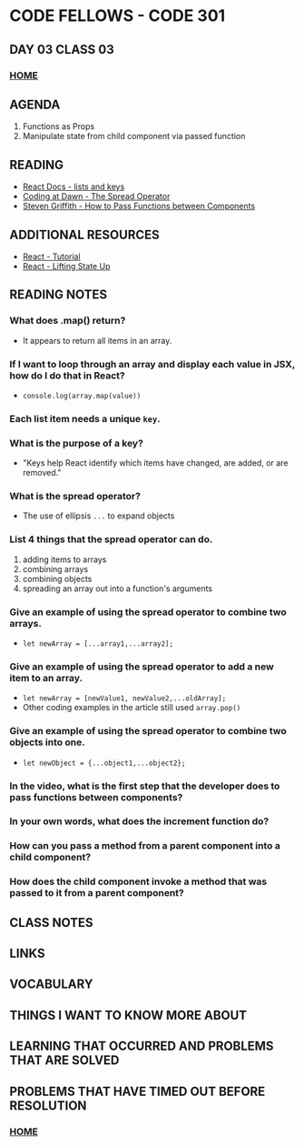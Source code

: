 # CODE FELLOWS - CODE 301

## DAY 03 CLASS 03

### [HOME](../README.md)

## AGENDA
1. Functions as Props
1. Manipulate state from child component via passed function

## READING

* [React Docs - lists and keys](https://reactjs.org/docs/lists-and-keys.html)
* [Coding at Dawn - The Spread Operator](https://medium.com/coding-at-dawn/how-to-use-the-spread-operator-in-javascript-b9e4a8b06fab)
* [Steven Griffith - How to Pass Functions between Components](https://www.youtube.com/watch?v=c05OL7XbwXU)

## ADDITIONAL RESOURCES

* [React - Tutorial](https://reactjs.org/tutorial/tutorial.html)
* [React - Lifting State Up](https://reactjs.org/docs/lifting-state-up.html)

## READING NOTES

### What does .map() return?
* It appears to return all items in an array.

### If I want to loop through an array and display each value in JSX, how do I do that in React?
* ```console.log(array.map(value))```

### Each list item needs a unique ```key```.

### What is the purpose of a key?
* "Keys help React identify which items have changed, are added, or are removed."

### What is the spread operator?  
* The use of ellipsis ```...``` to expand objects

### List 4 things that the spread operator can do.
1.  adding items to arrays
1.  combining arrays
1.  combining objects
1.  spreading an array out into a function's arguments

### Give an example of using the spread operator to combine two arrays.
* ```let newArray = [...array1,...array2];```

### Give an example of using the spread operator to add a new item to an array.
* ```let newArray = [newValue1, newValue2,...oldArray];```
* Other coding examples in the article still used ```array.pop()```

### Give an example of using the spread operator to combine two objects into one.
* ```let newObject = {...object1,...object2};```

### In the video, what is the first step that the developer does to pass functions between components?

### In your own words, what does the increment function do?

### How can you pass a method from a parent component into a child component?

### How does the child component invoke a method that was passed to it from a parent component?

## CLASS NOTES

## LINKS

## VOCABULARY

## THINGS I WANT TO KNOW MORE ABOUT

## LEARNING THAT OCCURRED AND PROBLEMS THAT ARE SOLVED

## PROBLEMS THAT HAVE TIMED OUT BEFORE RESOLUTION

### [HOME](../README.md)